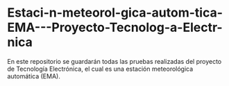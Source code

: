 # Estaci-n-meteorol-gica-autom-tica-EMA---Proyecto-Tecnolog-a-Electr-nica
En este repositorio se guardarán todas las pruebas realizadas del proyecto de Tecnología Electrónica, el cual es una estación meteorológica automática (EMA).
